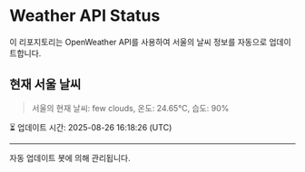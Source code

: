 
# Weather API Status

이 리포지토리는 OpenWeather API를 사용하여 서울의 날씨 정보를 자동으로 업데이트합니다.

## 현재 서울 날씨
> 서울의 현재 날씨: few clouds, 온도: 24.65°C, 습도: 90%

⏳ 업데이트 시간: 2025-08-26 16:18:26 (UTC)

---
자동 업데이트 봇에 의해 관리됩니다.
